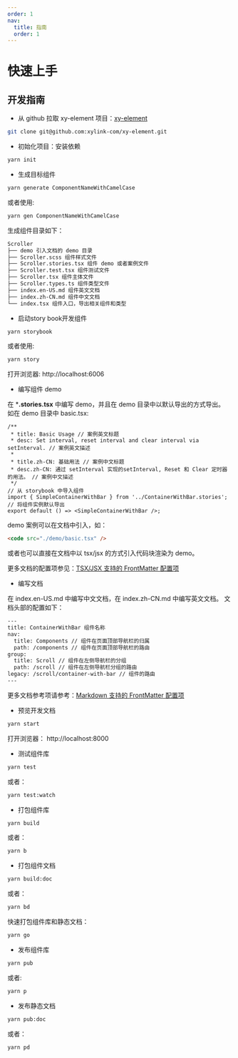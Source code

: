 ```yaml
---
order: 1
nav:
  title: 指南
  order: 1
---
```


# 快速上手

## 开发指南

- 从 github 拉取 xy-element 项目：[xy-element](https://github.com/xylink-com/xy-element)

```bash
git clone git@github.com:xylink-com/xy-element.git
```

- 初始化项目：安装依赖

```bash
yarn init
```

- 生成目标组件

```bash
yarn generate ComponentNameWithCamelCase
```

或者使用:

```bash
yarn gen ComponentNameWithCamelCase
```

生成组件目录如下：

```txt
Scroller
├── demo 引入文档的 demo 目录
├── Scroller.scss 组件样式文件
├── Scroller.stories.tsx 组件 demo 或者案例文件
├── Scroller.test.tsx 组件测试文件
├── Scroller.tsx 组件主体文件
├── Scroller.types.ts 组件类型文件
├── index.en-US.md 组件英文文档
├── index.zh-CN.md 组件中文文档
└── index.tsx 组件入口，导出相关组件和类型
```

- 启动story book开发组件

```bash
yarn storybook
```

或者使用:

```bash
yarn story
```

打开浏览器: http://localhost:6006

- 编写组件 demo

在 ***.stories.tsx** 中编写 demo，并且在 demo 目录中以默认导出的方式导出。
如在 demo 目录中 basic.tsx:

```TS
/**
 * title: Basic Usage // 案例英文标题
 * desc: Set interval, reset interval and clear interval via setInterval. // 案例英文描述
 *
 * title.zh-CN: 基础用法 // 案例中文标题
 * desc.zh-CN: 通过 setInterval 实现的setInterval, Reset 和 Clear 定时器的用法。 // 案例中文描述
 */
// 从 storybook 中导入组件
import { SimpleContainerWithBar } from '../ContainerWithBar.stories';
// 将组件实例默认导出
export default () => <SimpleContainerWithBar />;
```

demo 案例可以在文档中引入，如：

```html
<code src="./demo/basic.tsx" />
```

或者也可以直接在文档中以 tsx/jsx 的方式引入代码块渲染为 demo。

更多文档的配置项参见：[TSX/JSX 支持的 FrontMatter 配置项](https://d.umijs.org/zh-CN/config/frontmatter#tsxjsx-%E6%94%AF%E6%8C%81%E7%9A%84-frontmatter-%E9%85%8D%E7%BD%AE%E9%A1%B9)

- 编写文档

在 index.en-US.md 中编写中文文档，在 index.zh-CN.md 中编写英文文档。
文档头部的配置如下：

```txt
---
title: ContainerWithBar 组件名称
nav:
  title: Components // 组件在页面顶部导航栏的归属
  path: /components // 组件在页面顶部导航栏的路由
group:
  title: Scroll // 组件在左侧导航栏的分组
  path: /scroll // 组件在左侧导航栏分组的路由
legacy: /scroll/container-with-bar // 组件的路由
---
```

更多文档参考项请参考：[Markdown 支持的 FrontMatter 配置项](https://d.umijs.org/zh-CN/config/frontmatter#markdown-%E6%94%AF%E6%8C%81%E7%9A%84-frontmatter-%E9%85%8D%E7%BD%AE%E9%A1%B9)

- 预览开发文档

```bash
yarn start
```

 打开浏览器： http://localhost:8000

- 测试组件库

```bash
yarn test
```

或者：

```bash
yarn test:watch
```

- 打包组件库

```bash
yarn build
```

或者：

```bash
yarn b
```

- 打包组件文档

```bash
yarn build:doc
```

或者：

```bash
yarn bd
```

快速打包组件库和静态文档：

```bash
yarn go
```

- 发布组件库

```bash
yarn pub
```

或者:

```bash
yarn p
```

- 发布静态文档

```bash
yarn pub:doc
```

或者：

```bash
yarn pd
```
